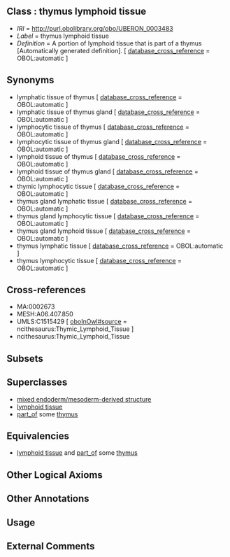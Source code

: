 
## Class : thymus lymphoid tissue

 * *IRI* = http://purl.obolibrary.org/obo/UBERON_0003483
 * *Label* = thymus lymphoid tissue
 * *Definition* = A portion of lymphoid tissue that is part of a thymus [Automatically generated definition]. [ [database_cross_reference](../../ef/oboInOwl#hasDbXref.md) = OBOL:automatic ]

## Synonyms

 * lymphatic tissue of thymus [ [database_cross_reference](../../ef/oboInOwl#hasDbXref.md) = OBOL:automatic ]
 * lymphatic tissue of thymus gland [ [database_cross_reference](../../ef/oboInOwl#hasDbXref.md) = OBOL:automatic ]
 * lymphocytic tissue of thymus [ [database_cross_reference](../../ef/oboInOwl#hasDbXref.md) = OBOL:automatic ]
 * lymphocytic tissue of thymus gland [ [database_cross_reference](../../ef/oboInOwl#hasDbXref.md) = OBOL:automatic ]
 * lymphoid tissue of thymus [ [database_cross_reference](../../ef/oboInOwl#hasDbXref.md) = OBOL:automatic ]
 * lymphoid tissue of thymus gland [ [database_cross_reference](../../ef/oboInOwl#hasDbXref.md) = OBOL:automatic ]
 * thymic lymphocytic tissue [ [database_cross_reference](../../ef/oboInOwl#hasDbXref.md) = OBOL:automatic ]
 * thymus gland lymphatic tissue [ [database_cross_reference](../../ef/oboInOwl#hasDbXref.md) = OBOL:automatic ]
 * thymus gland lymphocytic tissue [ [database_cross_reference](../../ef/oboInOwl#hasDbXref.md) = OBOL:automatic ]
 * thymus gland lymphoid tissue [ [database_cross_reference](../../ef/oboInOwl#hasDbXref.md) = OBOL:automatic ]
 * thymus lymphatic tissue [ [database_cross_reference](../../ef/oboInOwl#hasDbXref.md) = OBOL:automatic ]
 * thymus lymphocytic tissue [ [database_cross_reference](../../ef/oboInOwl#hasDbXref.md) = OBOL:automatic ]

## Cross-references

 * MA:0002673
 * MESH:A06.407.850
 * UMLS:C1515429 [ [oboInOwl#source](../../ce/oboInOwl#source.md) = ncithesaurus:Thymic_Lymphoid_Tissue ]
 * ncithesaurus:Thymic_Lymphoid_Tissue

## Subsets


## Superclasses

 * [mixed endoderm/mesoderm-derived structure](../../UBERON/77/UBERON_0000077.md)
 * [lymphoid tissue](../../UBERON/44/UBERON_0001744.md)
 * [part_of](../../BFO/50/BFO_0000050.md) some [thymus](../../UBERON/70/UBERON_0002370.md)

## Equivalencies

 * [lymphoid tissue](../../UBERON/44/UBERON_0001744.md) and [part_of](../../BFO/50/BFO_0000050.md) some [thymus](../../UBERON/70/UBERON_0002370.md)

## Other Logical Axioms


## Other Annotations


## Usage


## External Comments


